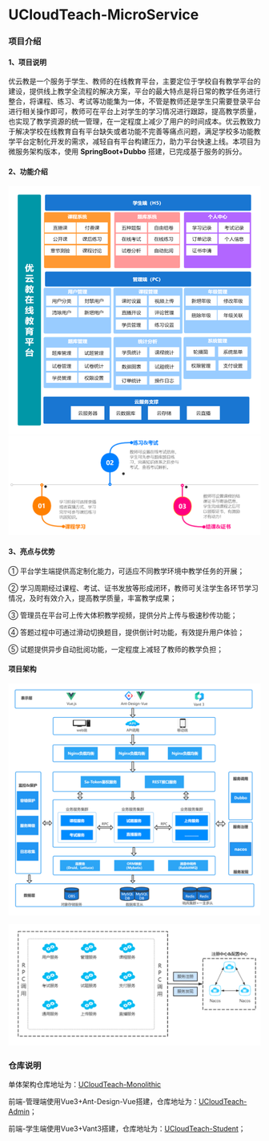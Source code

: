 # UCloudTeach-MicroService

### 项目介绍
#### 1、项目说明
优云教是一个服务于学生、教师的在线教育平台，主要定位于学校自有教学平台的建设，提供线上教学全流程的解决方案，平台的最大特点是将日常的教学任务进行整合，将课程、练习、考试等功能集为一体，不管是教师还是学生只需要登录平台进行相关操作即可，教师可在平台上对学生的学习情况进行跟踪，提高教学质量，也实现了教学资源的统一管理，在一定程度上减少了用户的时间成本。优云教致力于解决学校在线教育自有平台缺失或者功能不完善等痛点问题，满足学校多功能教学平台定制化开发的需求，减轻自有平台构建压力，助力平台快速上线。本项目为微服务架构版本，使用 **SpringBoot+Dubbo** 搭建，已完成基于服务的拆分。

#### 2、功能介绍
![项目功能介绍图](img/function.png)
![功能流程](img/flow.png)

#### 3、亮点与优势

① 平台学生端提供高定制化能力，可适应不同教学环境中教学任务的开展；

② 学习周期经过课程、考试、证书发放等形成闭环，教师可关注学生各环节学习情况，及时有效介入，提高教学质量，丰富教学成果；

③ 管理员在平台可上传大体积教学视频，提供分片上传与极速秒传功能；

④ 答题过程中可通过滑动切换题目，提供倒计时功能，有效提升用户体验；

⑤ 试题提供异步自动批阅功能，一定程度上减轻了教师的教学负担；


#### 项目架构
![平台架构](img/instruction.png)

![微服务架构](img/microserviceinstruction.png)

### 仓库说明
单体架构仓库地址为：[UCloudTeach-Monolithic](https://gitee.com/h0ss/ucloud-teach-monolithic)

前端-管理端使用Vue3+Ant-Design-Vue搭建，仓库地址为：[UCloudTeach-Admin](http://gitee.com/h0ss/ucloud-teach-admin)；

前端-学生端使用Vue3+Vant3搭建，仓库地址为：[UCloudTeach-Student](https://gitee.com/h0ss/ucloud-teach-student)；